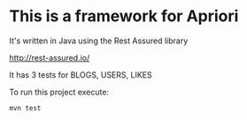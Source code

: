 # This is a framework for Apriori

It's written in Java using the Rest Assured library

http://rest-assured.io/


It has 3 tests for BLOGS, USERS, LIKES

To run this project execute:

    mvn test